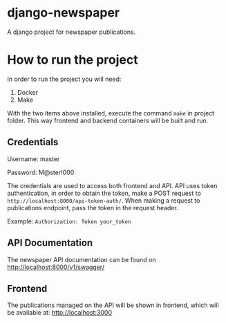 # django-newspaper

A django project for newspaper publications.

<h1>How to run the project</h1>
<p>In order to run the project you will need:<p>
<ol>
    <li>Docker</li>
    <li>Make</li> 
</ol>
<p>With the two items above installed, execute the command <code>make</code> in project folder. This way frontend and backend containers will be built and run.</p>
<h2>Credentials</h2>
<p>Username: master</p>
<p>Password: M@ster!000</p>
<p>The credentials are used to access both frontend and API. API uses token authentication, in order to obtain the token, make a POST request to <code>http://localhost:8000/api-token-auth/</code>. When making a request to publications endpoint, pass the token in the request header.

Example: <code>Authorization: Token your_token </code>

<h2>API Documentation</h2>
<p>The newspaper API documentation can be found on <a href="http://localhost:8000/v1/swagger/">http://localhost:8000/v1/swagger/</a></p>
<h2>Frontend</h2>
<p>The publications managed on the API will be shown in frontend, which will be available at: <a href="http://localhost:3000">http://localhost:3000</a>
